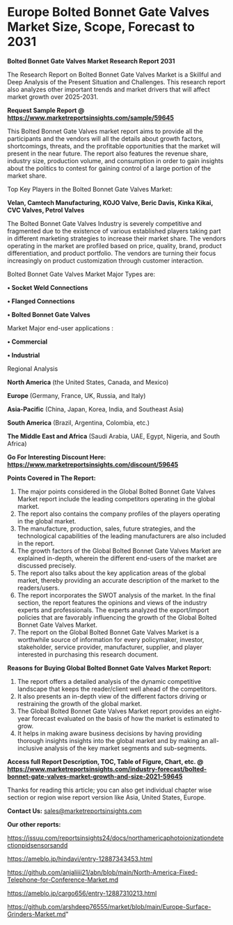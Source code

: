  # Europe Bolted Bonnet Gate Valves Market Size, Scope, Forecast to 2031

<strong>Bolted Bonnet Gate Valves Market Research Report 2031</strong>

The Research Report on Bolted Bonnet Gate Valves Market is a Skillful and Deep Analysis of the Present Situation and Challenges. This research report also analyzes other important trends and market drivers that will affect market growth over 2025-2031.

<strong>Request Sample Report @ <a href=https://www.marketreportsinsights.com/sample/59645>https://www.marketreportsinsights.com/sample/59645</a></strong>

This Bolted Bonnet Gate Valves market report aims to provide all the participants and the vendors will all the details about growth factors, shortcomings, threats, and the profitable opportunities that the market will present in the near future. The report also features the revenue share, industry size, production volume, and consumption in order to gain insights about the politics to contest for gaining control of a large portion of the market share.

Top Key Players in the Bolted Bonnet Gate Valves Market:

<strong>Velan, Camtech Manufacturing, KOJO Valve, Beric Davis, Kinka Kikai, CVC Valves, Petrol Valves</strong>

The Bolted Bonnet Gate Valves Industry is severely competitive and fragmented due to the existence of various established players taking part in different marketing strategies to increase their market share. The vendors operating in the market are profiled based on price, quality, brand, product differentiation, and product portfolio. The vendors are turning their focus increasingly on product customization through customer interaction.

Bolted Bonnet Gate Valves Market Major Types are:

<strong>• Socket Weld Connections

• Flanged Connections

• Bolted Bonnet Gate Valves</strong>

Market Major end-user applications :

<strong>• Commercial

• Industrial</strong>

Regional Analysis

</u><strong><b>North America</b></strong> (the United States, Canada, and Mexico)

<strong><b>Europe </b></strong>(Germany, France, UK, Russia, and Italy)

<strong><b>Asia-Pacific</b></strong> (China, Japan, Korea, India, and Southeast Asia)

<strong><b>South America</b></strong> (Brazil, Argentina, Colombia, etc.)

<strong><b>The Middle East and Africa</b></strong> (Saudi Arabia, UAE, Egypt, Nigeria, and South Africa)

<strong>Go For Interesting Discount Here: <a href=https://www.marketreportsinsights.com/discount/59645>https://www.marketreportsinsights.com/discount/59645</a></strong>

<strong>Points Covered in The Report:</strong>
<ol>
  <li>The major points considered in the Global Bolted Bonnet Gate Valves Market report include the leading competitors operating in the global market.</li>
  <li>The report also contains the company profiles of the players operating in the global market.</li>
  <li>The manufacture, production, sales, future strategies, and the technological capabilities of the leading manufacturers are also included in the report.</li>
  <li>The growth factors of the Global Bolted Bonnet Gate Valves Market are explained in-depth, wherein the different end-users of the market are discussed precisely.</li>
  <li>The report also talks about the key application areas of the global market, thereby providing an accurate description of the market to the readers/users.</li>
  <li>The report incorporates the SWOT analysis of the market. In the final section, the report features the opinions and views of the industry experts and professionals. The experts analyzed the export/import policies that are favorably influencing the growth of the Global Bolted Bonnet Gate Valves Market.</li>
  <li>The report on the Global Bolted Bonnet Gate Valves Market is a worthwhile source of information for every policymaker, investor, stakeholder, service provider, manufacturer, supplier, and player interested in purchasing this research document.</li>
</ol>
<strong>Reasons for Buying Global Bolted Bonnet Gate Valves Market Report:</strong>

<ol>
  <li>The report offers a detailed analysis of the dynamic competitive landscape that keeps the reader/client well ahead of the competitors.</li>
  <li>It also presents an in-depth view of the different factors driving or restraining the growth of the global market.</li>
  <li>The Global Bolted Bonnet Gate Valves Market report provides an eight-year forecast evaluated on the basis of how the market is estimated to grow.</li>
  <li>It helps in making aware business decisions by having providing thorough insights insights into the global market and by making an all-inclusive analysis of the key market segments and sub-segments.</li>
</ol>
<strong>Access full Report Description, TOC, Table of Figure, Chart, etc. @ <a href=https://www.marketreportsinsights.com/industry-forecast/bolted-bonnet-gate-valves-market-growth-and-size-2021-59645>https://www.marketreportsinsights.com/industry-forecast/bolted-bonnet-gate-valves-market-growth-and-size-2021-59645</a></strong>


Thanks for reading this article; you can also get individual chapter wise section or region wise report version like Asia, United States, Europe.

<strong>Contact Us:</strong>
sales@marketreportsinsights.com

<strong>Our other reports:</strong>

<a href=https://issuu.com/reportsinsights24/docs/northamericaphotoionizationdetectionpidsensorsandd>https://issuu.com/reportsinsights24/docs/northamericaphotoionizationdetectionpidsensorsandd</a>

<a href=https://ameblo.jp/hindavi/entry-12887343453.html>https://ameblo.jp/hindavi/entry-12887343453.html</a>

<a href=https://github.com/anjaliiii21/abn/blob/main/North-America-Fixed-Telephone-for-Conference-Market.md>https://github.com/anjaliiii21/abn/blob/main/North-America-Fixed-Telephone-for-Conference-Market.md</a>

<a href=https://ameblo.jp/cargo656/entry-12887310213.html>https://ameblo.jp/cargo656/entry-12887310213.html</a>

<a href=https://github.com/arshdeep76555/market/blob/main/Europe-Surface-Grinders-Market.md>https://github.com/arshdeep76555/market/blob/main/Europe-Surface-Grinders-Market.md</a>"
